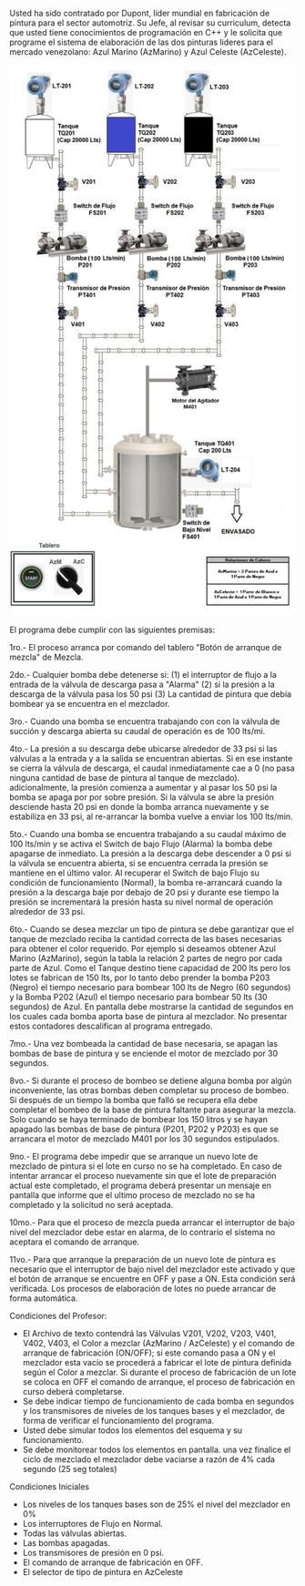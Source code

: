 
Usted ha sido contratado por Dupont, líder mundial en fabricación de pintura para el sector automotriz. Su Jefe, al revisar su curriculum, detecta que usted tiene conocimientos de programación en C++ y le solicita que programe el sistema de elaboración de las dos pinturas lideres para el mercado venezolano: Azul Marino (AzMarino) y Azul Celeste (AzCeleste).

![Diagrama del sistema de mezcla de pintura](./ferrer_diagrama.jpg)

El programa debe cumplir con las siguientes premisas:

1ro.- El proceso arranca por comando del tablero "Botón de arranque de mezcla" de Mezcla.

2do.- Cualquier bomba debe detenerse si: (1) el interruptor de flujo a la entrada de la válvula de descarga pasa a "Alarma" (2) si la presión a la descarga de la válvula pasa los 50 psi (3) La cantidad de pintura que debía bombear ya se encuentra en el mezclador.

3ro.- Cuando una bomba se encuentra trabajando con con la válvula de succión y descarga abierta su caudal de operación es de 100 lts/mi.

4to.- La presión a su descarga debe ubicarse alrededor de 33 psi si las válvulas a la entrada y a la salida se encuentran abiertas. Si en ese instante se cierra la válvula de descarga, el caudal inmediatamente cae a 0 (no pasa ninguna cantidad de base de pintura al tanque de mezclado). adicionalmente, la presión comienza a aumentar y al pasar los 50 psi la bomba se apaga por por sobre presión. Si la válvula se abre la presión desciende hasta 20 psi en donde la bomba arranca nuevamente y se estabiliza en 33 psi, al re-arrancar la bomba vuelve a enviar los 100 lts/min.

5to.- Cuando una bomba se encuentra trabajando a su caudal máximo de 100 lts/min y se activa el Switch de bajo Flujo (Alarma) la bomba debe apagarse de inmediato. La presión a la descarga debe descender a 0 psi si la válvula se encuentra abierta, si se encuentra cerrada la presión se mantiene en el último valor. Al recuperar el Switch de bajo Flujo su condición de funcionamiento (Normal), la bomba re-arrancará cuando la presión a la descarga baje por debajo de 20 psi y durante ese tiempo la presión se incrementará la presión hasta su nivel normal de operación alrededor de 33 psi.

6to.- Cuando se desea mezclar un tipo de pintura se debe garantizar que el tanque de mezclado reciba la cantidad correcta de las bases necesarias para obtener el color requerido. Por ejemplo si deseamos obtener Azul Marino (AzMarino), según la tabla la relación 2 partes de negro por cada parte de Azul. Como el Tanque destino tiene capacidad de 200 lts  pero los lotes se fabrican de 150 lts, por lo tanto debo prender la bomba P203 (Negro) el tiempo necesario para bombear 100 lts de Negro (60 segundos) y la Bomba P202 (Azul) el tiempo necesario para bombear 50 lts (30 segundos) de Azul. En pantalla debe mostrarse la cantidad de segundos en los cuales cada bomba aporta base de pintura al mezclador. No presentar estos contadores descalifican al programa entregado.

7mo.- Una vez bombeada la cantidad de base necesaria, se apagan las bombas de base de pintura y se enciende el motor de mezclado por 30 segundos.

8vo.- Si durante el proceso de bombeo se detiene alguna bomba por algún inconveniente, las otras bombas deben completar su proceso de bombeo. Si después de un tiempo la bomba que falló se recupera ella debe completar el bombeo de la base de pintura faltante para asegurar la mezcla. Solo cuando se haya terminado de bombear los 150 litros y se hayan apagado las bombas de base de pintura (P201, P202 y P203) es que se arrancara el motor de mezclado M401 por los 30 segundos estipulados.

9no.- El programa debe impedir que se arranque un nuevo lote de mezclado de pintura si el lote en curso no se ha completado. En caso de intentar arrancar el proceso nuevamente sin que el lote de preparación actual este completado, el programa deberá presentar un mensaje en pantalla que informe que el ultimo proceso de mezclado no se ha completado y la solicitud no será aceptada.

10mo.- Para que el proceso de mezcla pueda arrancar el interruptor de bajo nivel del mezclador debe estar en alarma, de lo contrario el sistema no aceptara el comando de arranque.

11vo.- Para que arranque la preparación de un nuevo lote de pintura es necesario que el interruptor de bajo nivel del mezclador este activado y que el botón de arranque se encuentre en OFF y pase a ON. Esta condición será verificada. Los procesos de elaboración de lotes no puede arrancar de forma automática.

Condiciones del Profesor:

- El Archivo de texto contendrá las Válvulas V201, V202, V203, V401, V402, V403,  el Color a mezclar (AzMarino / AzCeleste) y el comando de arranque de fabricación (ON/OFF); si este comando pasa a ON y el mezclador esta vacío se procederá a fabricar el lote de pintura definida según el Color a mezclar. Si durante el proceso de fabricación de un lote se coloca en OFF el comando de arranque, el proceso de fabricación en curso deberá completarse.
- Se debe indicar tiempo de funcionamiento de cada bomba en segundos y los transmisores de niveles de los tanques bases y el mezclador, de forma de verificar el funcionamiento del programa.
- Usted debe simular todos los elementos del esquema y su funcionamiento.
- Se debe monitorear todos los elementos  en pantalla.
una vez finalice el ciclo de mezclado el mezclador debe vaciarse a razón de 4% cada segundo (25 seg totales)

Condiciones Iniciales

- Los niveles de los tanques bases son de 25% el nivel del mezclador en 0%
- Los interruptores de Flujo en Normal.
- Todas las válvulas abiertas.
- Las bombas apagadas.
- Los transmisores de presión en 0 psi.
- El comando de arranque de fabricación en OFF.
- El selector de tipo de pintura en AzCeleste
